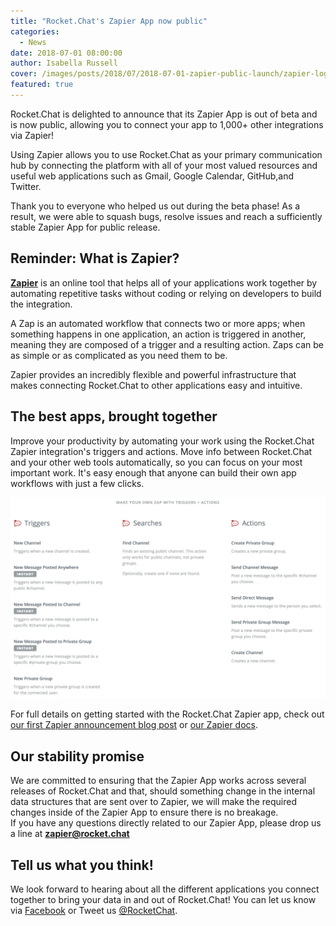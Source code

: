 ```yaml
---
title: "Rocket.Chat's Zapier App now public"
categories:
  - News
date: 2018-07-01 08:00:00
author: Isabella Russell
cover: /images/posts/2018/07/2018-07-01-zapier-public-launch/zapier-logo.jpg
featured: true
---
```



Rocket.Chat is delighted to announce that its Zapier App is out of beta and is now public, allowing you to connect your app to 1,000+ other integrations via Zapier!

Using Zapier allows you to use Rocket.Chat as your primary communication hub by connecting the platform with all of your most valued resources and useful web applications such as Gmail, Google Calendar, GitHub,and Twitter.

Thank you to everyone who helped us out during the beta phase! As a result, we were able to squash bugs, resolve issues and reach a sufficiently stable Zapier App for public release.

## Reminder: What is Zapier?

[<strong>Zapier</strong>](https://zapier.com/apps/rocketchat/integrations) is an online tool that helps all of your applications work together by automating repetitive tasks without coding or relying on developers to build the integration.

A Zap is an automated workflow that connects two or more apps; when something happens in one application, an action is triggered in another, meaning they are composed of a trigger and a resulting action. Zaps can be as simple or as complicated as you need them to be.

Zapier provides an incredibly flexible and powerful infrastructure that makes connecting Rocket.Chat to other applications easy and intuitive.

## The best apps, brought together

Improve your productivity by automating your work using the Rocket.Chat Zapier integration's triggers and actions. Move info between Rocket.Chat and your other web tools automatically, so you can focus on your most important work. It's easy enough that anyone can build their own app workflows with just a few clicks.

![triggers and actions](/images/posts/2018/07/2018-07-01-zapier-public-launch/zaps-triggers-actions.jpg)

For full details on getting started with the Rocket.Chat Zapier app, check out [our first Zapier announcement blog post](https://rocketchat.github.io/2017/05/24/announcing-zapier-integration/) or [our Zapier docs](https://rocket.chat/docs/administrator-guides/integrations/zapier/using-zaps/).

## Our stability promise

We are committed to ensuring that the Zapier App works across several releases of Rocket.Chat and that, should something change in the internal data structures that are sent over to Zapier, we will make the required changes inside of the Zapier App to ensure there is no breakage. <br/> If you have any questions directly related to our Zapier App, please drop us a line at <strong>zapier@rocket.chat</strong>

## Tell us what you think!

We look forward to hearing about all the different applications you connect together to bring your data in and out of Rocket.Chat! You can let us know via [Facebook](https://www.facebook.com/RocketChatApp/) or Tweet us [@RocketChat](https://twitter.com/RocketChat).


